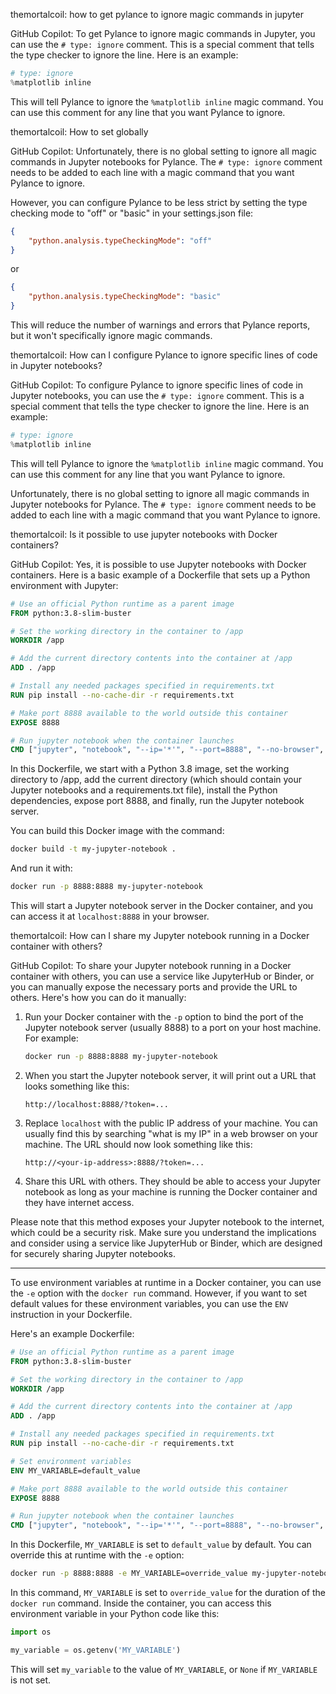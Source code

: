 themortalcoil: how to get pylance to ignore magic commands in jupyter

GitHub Copilot: To get Pylance to ignore magic commands in Jupyter, you can use the `# type: ignore` comment. This is a special comment that tells the type checker to ignore the line. Here is an example:

```python
# type: ignore
%matplotlib inline
```

This will tell Pylance to ignore the `%matplotlib inline` magic command. You can use this comment for any line that you want Pylance to ignore.

themortalcoil: How to set globally

GitHub Copilot: Unfortunately, there is no global setting to ignore all magic commands in Jupyter notebooks for Pylance. The `# type: ignore` comment needs to be added to each line with a magic command that you want Pylance to ignore.

However, you can configure Pylance to be less strict by setting the type checking mode to "off" or "basic" in your settings.json file:

```json
{
    "python.analysis.typeCheckingMode": "off"
}
```
or
```json
{
    "python.analysis.typeCheckingMode": "basic"
}
```

This will reduce the number of warnings and errors that Pylance reports, but it won't specifically ignore magic commands.

themortalcoil: How can I configure Pylance to ignore specific lines of code in Jupyter notebooks?

GitHub Copilot: To configure Pylance to ignore specific lines of code in Jupyter notebooks, you can use the `# type: ignore` comment. This is a special comment that tells the type checker to ignore the line. Here is an example:

```python
# type: ignore
%matplotlib inline
```

This will tell Pylance to ignore the `%matplotlib inline` magic command. You can use this comment for any line that you want Pylance to ignore.

Unfortunately, there is no global setting to ignore all magic commands in Jupyter notebooks for Pylance. The `# type: ignore` comment needs to be added to each line with a magic command that you want Pylance to ignore.

themortalcoil: Is it possible to use jupyter notebooks with Docker containers?

GitHub Copilot: Yes, it is possible to use Jupyter notebooks with Docker containers. Here is a basic example of a Dockerfile that sets up a Python environment with Jupyter:

```Dockerfile
# Use an official Python runtime as a parent image
FROM python:3.8-slim-buster

# Set the working directory in the container to /app
WORKDIR /app

# Add the current directory contents into the container at /app
ADD . /app

# Install any needed packages specified in requirements.txt
RUN pip install --no-cache-dir -r requirements.txt

# Make port 8888 available to the world outside this container
EXPOSE 8888

# Run jupyter notebook when the container launches
CMD ["jupyter", "notebook", "--ip='*'", "--port=8888", "--no-browser", "--allow-root"]
```

In this Dockerfile, we start with a Python 3.8 image, set the working directory to /app, add the current directory (which should contain your Jupyter notebooks and a requirements.txt file), install the Python dependencies, expose port 8888, and finally, run the Jupyter notebook server.

You can build this Docker image with the command:

```bash
docker build -t my-jupyter-notebook .
```

And run it with:

```bash
docker run -p 8888:8888 my-jupyter-notebook
```

This will start a Jupyter notebook server in the Docker container, and you can access it at `localhost:8888` in your browser.

themortalcoil: How can I share my Jupyter notebook running in a Docker container with others?

GitHub Copilot: To share your Jupyter notebook running in a Docker container with others, you can use a service like JupyterHub or Binder, or you can manually expose the necessary ports and provide the URL to others. Here's how you can do it manually:

1. Run your Docker container with the `-p` option to bind the port of the Jupyter notebook server (usually 8888) to a port on your host machine. For example:

    ```bash
    docker run -p 8888:8888 my-jupyter-notebook
    ```

2. When you start the Jupyter notebook server, it will print out a URL that looks something like this:

    ```
    http://localhost:8888/?token=...
    ```

3. Replace `localhost` with the public IP address of your machine. You can usually find this by searching "what is my IP" in a web browser on your machine. The URL should now look something like this:

    ```
    http://<your-ip-address>:8888/?token=...
    ```

4. Share this URL with others. They should be able to access your Jupyter notebook as long as your machine is running the Docker container and they have internet access.

Please note that this method exposes your Jupyter notebook to the internet, which could be a security risk. Make sure you understand the implications and consider using a service like JupyterHub or Binder, which are designed for securely sharing Jupyter notebooks.

---
To use environment variables at runtime in a Docker container, you can use the `-e` option with the `docker run` command. However, if you want to set default values for these environment variables, you can use the `ENV` instruction in your Dockerfile.

Here's an example Dockerfile:

```Dockerfile
# Use an official Python runtime as a parent image
FROM python:3.8-slim-buster

# Set the working directory in the container to /app
WORKDIR /app

# Add the current directory contents into the container at /app
ADD . /app

# Install any needed packages specified in requirements.txt
RUN pip install --no-cache-dir -r requirements.txt

# Set environment variables
ENV MY_VARIABLE=default_value

# Make port 8888 available to the world outside this container
EXPOSE 8888

# Run jupyter notebook when the container launches
CMD ["jupyter", "notebook", "--ip='*'", "--port=8888", "--no-browser", "--allow-root"]
```

In this Dockerfile, `MY_VARIABLE` is set to `default_value` by default. You can override this at runtime with the `-e` option:

```bash
docker run -p 8888:8888 -e MY_VARIABLE=override_value my-jupyter-notebook
```

In this command, `MY_VARIABLE` is set to `override_value` for the duration of the `docker run` command. Inside the container, you can access this environment variable in your Python code like this:

```python
import os

my_variable = os.getenv('MY_VARIABLE')
```

This will set `my_variable` to the value of `MY_VARIABLE`, or `None` if `MY_VARIABLE` is not set.